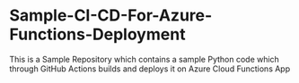 # Sample-CI-CD-For-Azure-Functions-Deployment
This is a Sample Repository which contains a sample Python code which through GitHub Actions builds and deploys it on Azure Cloud Functions App
